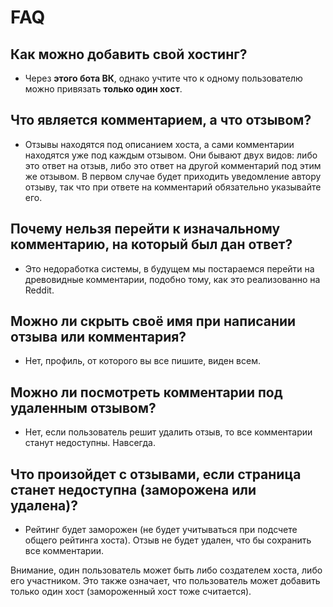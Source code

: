 # FAQ

## Как можно добавить свой хостинг?
 - Через **этого бота ВК**, однако учтите что к одному пользователю можно привязать **только один хост**.

## Что является комментарием, а что отзывом?
 - Отзывы находятся под описанием хоста, а сами комментарии находятся уже под каждым отзывом. Они бывают двух видов: либо это ответ на отзыв, либо это ответ на другой комментарий под этим же отзывом. В первом случае будет приходить уведомление автору отзыву, так что при ответе на комментарий обязательно указывайте его.

## Почему нельзя перейти к изначальному комментарию, на который был дан ответ?
 - Это недоработка системы, в будущем мы постараемся перейти на древовидные комментарии, подобно тому, как это реализованно на Reddit.

## Можно ли скрыть своё имя при написании отзыва или комментария?
 - Нет, профиль, от которого вы все пишите, виден всем.

## Можно ли посмотреть комментарии под удаленным отзывом?
 - Нет, если пользователь решит удалить отзыв, то все комментарии станут недоступны. Навсегда.

## Что произойдет с отзывами, если страница станет недоступна (заморожена или удалена)?
 - Рейтинг будет заморожен (не будет учитываться при подсчете общего рейтинга хоста). Отзыв не будет удален, что бы сохранить все комментарии.

Внимание, один пользователь может быть либо создателем хоста, либо его участником. Это также означает, что пользователь может добавить только один хост (замороженный хост тоже считается).